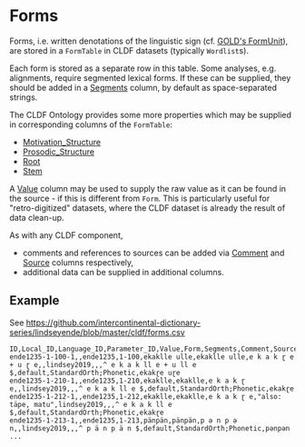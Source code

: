 # Forms

Forms, i.e. written denotations of the linguistic sign (cf. [GOLD's FormUnit](http://linguistics-ontology.org/gold/2010/FormUnit)), are stored in a
`FormTable` in CLDF datasets (typically `Wordlist`s).

Each form is stored as a separate row in this table.
Some analyses, e.g. alignments, require segmented lexical forms. 
If these can be supplied, they should be added in a [Segments](http://cldf.clld.org/v1.0/terms.rdf#segments) column, by default as space-separated strings.

The CLDF Ontology provides some more properties which may be supplied in corresponding columns of the `FormTable`:
- [Motivation_Structure](http://cldf.clld.org/v1.0/terms.rdf#motivationStructure)
- [Prosodic_Structure](http://cldf.clld.org/v1.0/terms.rdf#prosodicStructure)
- [Root](http://cldf.clld.org/v1.0/terms.rdf#root)
- [Stem](http://cldf.clld.org/v1.0/terms.rdf#stem)

A [Value](http://cldf.clld.org/v1.0/terms.rdf#value) column may be used to supply the raw value as it can be found in the source - if this is different
from `Form`. This is particularly useful for "retro-digitized" datasets, where
the CLDF dataset is already the result of data clean-up.

As with any CLDF component, 
- comments and references to sources can be added via
[Comment](http://cldf.clld.org/v1.0/terms.rdf#comment) and [Source](http://cldf.clld.org/v1.0/terms.rdf#source) columns respectively,
- additional data can be supplied in additional columns.


## Example

See https://github.com/intercontinental-dictionary-series/lindseyende/blob/master/cldf/forms.csv

```csv
ID,Local_ID,Language_ID,Parameter_ID,Value,Form,Segments,Comment,Source,Cognacy,Loan,Graphemes,Profile,Transcriptions,AlternativeValues
ende1235-1-100-1,,ende1235,1-100,ekaklle ulle,ekaklle ulle,e k a k ɽ e + u ɽ e,,lindsey2019,,,^ e k a k ll e + u ll e $,default,StandardOrth;Phonetic,ekakɽe uɽe
ende1235-1-210-1,,ende1235,1-210,ekaklle,ekaklle,e k a k ɽ e,,lindsey2019,,,^ e k a k ll e $,default,StandardOrth;Phonetic,ekakɽe
ende1235-1-212-1,,ende1235,1-212,ekaklle,ekaklle,e k a k ɽ e,"also: täpe, matu",lindsey2019,,,^ e k a k ll e $,default,StandardOrth;Phonetic,ekakɽe
ende1235-1-213-1,,ende1235,1-213,pänpän,pänpän,p ə n p ə n,,lindsey2019,,,^ p ä n p ä n $,default,StandardOrth;Phonetic,pənpən
...
```
